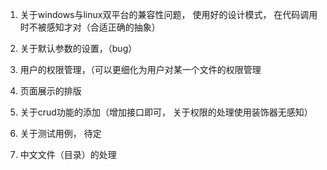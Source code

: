1. 关于windows与linux双平台的兼容性问题， 使用好的设计模式， 在代码调用时不被感知才对（合适正确的抽象）

2. 关于默认参数的设置，（bug）

3. 用户的权限管理，（可以更细化为用户对某一个文件的权限管理

4. 页面展示的排版

5. 关于crud功能的添加（增加接口即可， 关于权限的处理使用装饰器无感知）

6. 关于测试用例， 待定

7. 中文文件（目录）的处理
